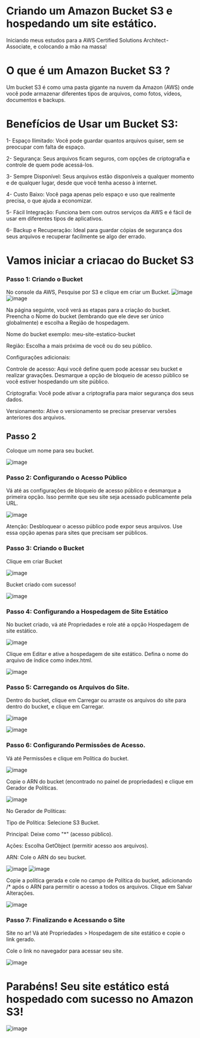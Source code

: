 # Criando um Amazon Bucket S3 e hospedando um site estático.

Iniciando meus estudos para a AWS Certified Solutions Architect - Associate, e colocando a mão na massa!

# O que é um Amazon Bucket S3 ?
Um bucket S3 é como uma pasta gigante na nuvem da Amazon (AWS) onde você pode armazenar diferentes tipos de arquivos, como fotos, vídeos, documentos e backups.

# Benefícios de Usar um Bucket S3:
1- Espaço Ilimitado: Você pode guardar quantos arquivos quiser, sem se preocupar com falta de espaço.

2- Segurança: Seus arquivos ficam seguros, com opções de criptografia e controle de quem pode acessá-los.

3- Sempre Disponível: Seus arquivos estão disponíveis a qualquer momento e de qualquer lugar, desde que você tenha acesso à internet.

4- Custo Baixo: Você paga apenas pelo espaço e uso que realmente precisa, o que ajuda a economizar.

5- Fácil Integração: Funciona bem com outros serviços da AWS e é fácil de usar em diferentes tipos de aplicativos.

6- Backup e Recuperação: Ideal para guardar cópias de segurança dos seus arquivos e recuperar facilmente se algo der errado.

# Vamos iniciar a criacao do Bucket S3

### Passo 1: Criando o Bucket

No console da AWS, Pesquise por S3 e clique em criar um Bucket.
![image](https://github.com/user-attachments/assets/19334bd3-0db0-4f23-a309-7d635875ab2b)
![image](https://github.com/user-attachments/assets/948f25eb-b893-44c6-b64a-5ce3bdd25ef2)


Na página seguinte, você verá as etapas para a criação do bucket. Preencha o Nome do bucket (lembrando que ele deve ser único globalmente) e escolha a Região de hospedagem.

Nome do bucket exemplo: meu-site-estatico-bucket

Região: Escolha a mais próxima de você ou do seu público.

Configurações adicionais:

Controle de acesso: Aqui você define quem pode acessar seu bucket e realizar gravações. Desmarque a opção de bloqueio de acesso público se você estiver hospedando um site público.

Criptografia: Você pode ativar a criptografia para maior segurança dos seus dados.

Versionamento: Ative o versionamento se precisar preservar versões anteriores dos arquivos.



## Passo 2

Coloque um nome para seu bucket.

![image](https://github.com/user-attachments/assets/e58984c6-1692-4df2-8087-c271fc8f44e9)


### Passo 2: Configurando o Acesso Público

Vá até as configurações de bloqueio de acesso público e desmarque a primeira opção. Isso permite que seu site seja acessado publicamente pela URL.

![image](https://github.com/user-attachments/assets/c4b175a6-ce2b-433d-ba32-6671ea3c7a43)

Atenção: Desbloquear o acesso público pode expor seus arquivos. Use essa opção apenas para sites que precisam ser públicos.

### Passo 3: Criando o Bucket

Clique em criar Bucket

![image](https://github.com/user-attachments/assets/e8a6578d-632c-49e1-b500-c5858e7ec8f5)

Bucket criado com sucesso!

![image](https://github.com/user-attachments/assets/e4f033fa-38b9-4cf4-9751-c5e1855146ed)

### Passo 4: Configurando a Hospedagem de Site Estático

No bucket criado, vá até Propriedades e role até a opção Hospedagem de site estático.

![image](https://github.com/user-attachments/assets/ff6b94cf-c23b-4dd2-aff9-89b8930b81d1)

Clique em Editar e ative a hospedagem de site estático. Defina o nome do arquivo de índice como index.html.

![image](https://github.com/user-attachments/assets/774224bb-467c-4ebf-bdd2-a8b817f2165a)

### Passo 5: Carregando os Arquivos do Site.

Dentro do bucket, clique em Carregar ou arraste os arquivos do site para dentro do bucket, e clique em Carregar.

![image](https://github.com/user-attachments/assets/54e797e3-ba5a-4dcc-bb04-18e3989ef385)

![image](https://github.com/user-attachments/assets/3b479360-6034-4d5e-84df-dd90495bb6b4)


### Passo 6: Configurando Permissões de Acesso.

 Vá até Permissões e clique em Política do bucket.
 
 ![image](https://github.com/user-attachments/assets/bb0350fe-bcfa-4af4-9a62-979fc488ef82)
 
Copie o ARN do bucket (encontrado no painel de propriedades) e clique em Gerador de Políticas.

![image](https://github.com/user-attachments/assets/d9478bb0-0eca-47c2-ab26-f69cd18920a4)

No Gerador de Políticas:

Tipo de Política: Selecione S3 Bucket.

Principal: Deixe como "*" (acesso público).

Ações: Escolha GetObject (permitir acesso aos arquivos).

ARN: Cole o ARN do seu bucket.

![image](https://github.com/user-attachments/assets/f056d207-3e88-4b8d-bfbb-6d1f786e6606)
![image](https://github.com/user-attachments/assets/01b39555-6997-46da-baf6-3959dbdd88f2)

Copie a política gerada e cole no campo de Política do bucket, adicionando /* após o ARN para permitir o acesso a todos os arquivos. Clique em Salvar Alterações.

![image](https://github.com/user-attachments/assets/bce309bf-7ad9-4897-ad87-3eef62da2d65)

### Passo 7: Finalizando e Acessando o Site
Site no ar! Vá até Propriedades > Hospedagem de site estático e copie o link gerado.

Cole o link no navegador para acessar seu site.

![image](https://github.com/user-attachments/assets/5b66b3e7-f4c9-46d4-815e-d9e644504f60)

# Parabéns! Seu site estático está hospedado com sucesso no Amazon S3!

![image](https://github.com/user-attachments/assets/db10f4d0-ade3-4f5d-94b2-2274c7daab3d)



